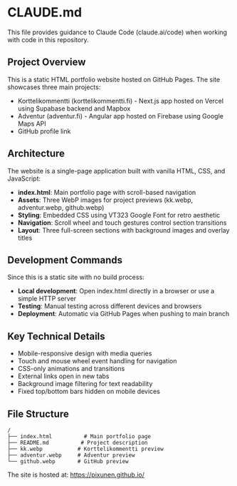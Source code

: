 # CLAUDE.md

This file provides guidance to Claude Code (claude.ai/code) when working with code in this repository.

## Project Overview

This is a static HTML portfolio website hosted on GitHub Pages. The site showcases three main projects:
- Korttelikommentti (korttelikommentti.fi) - Next.js app hosted on Vercel using Supabase backend and Mapbox
- Adventur (adventur.fi) - Angular app hosted on Firebase using Google Maps API
- GitHub profile link

## Architecture

The website is a single-page application built with vanilla HTML, CSS, and JavaScript:

- **index.html**: Main portfolio page with scroll-based navigation
- **Assets**: Three WebP images for project previews (kk.webp, adventur.webp, github.webp)
- **Styling**: Embedded CSS using VT323 Google Font for retro aesthetic
- **Navigation**: Scroll wheel and touch gestures control section transitions
- **Layout**: Three full-screen sections with background images and overlay titles

## Development Commands

Since this is a static site with no build process:

- **Local development**: Open index.html directly in a browser or use a simple HTTP server
- **Testing**: Manual testing across different devices and browsers
- **Deployment**: Automatic via GitHub Pages when pushing to main branch

## Key Technical Details

- Mobile-responsive design with media queries
- Touch and mouse wheel event handling for navigation
- CSS-only animations and transitions
- External links open in new tabs
- Background image filtering for text readability
- Fixed top/bottom bars hidden on mobile devices

## File Structure

```
/
├── index.html          # Main portfolio page
├── README.md          # Project description
├── kk.webp           # Korttelikommentti preview
├── adventur.webp     # Adventur preview
└── github.webp       # GitHub preview
```

The site is hosted at: https://pixunen.github.io/